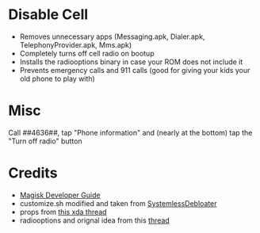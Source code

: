 # Disable Cell

* Removes unnecessary apps (Messaging.apk, Dialer.apk, TelephonyProvider.apk, Mms.apk)
* Completely turns off cell radio on bootup
* Installs the radiooptions binary in case your ROM does not include it
* Prevents emergency calls and 911 calls (good for giving your kids your old phone to play with)

# Misc

Call *#*#4636#*#*, tap "Phone information" and (nearly at the bottom) tap the "Turn off radio" button

# Credits

* [Magisk Developer Guide](https://topjohnwu.github.io/Magisk/guides.html)
* customize.sh modified and taken from [SystemlessDebloater](https://github.com/zgfg/SystemlessDebloater)
* props from [this xda thread](https://forum.xda-developers.com/t/guide-disable-cellular-radio-on-aosp-based-roms-wifi-only.3669640/)
* radiooptions and orignal idea from this [thread](https://www.rootzwiki.com/threads/mod-any-phone-any-rom-wi-fi-only-mode-disable-cell-radio.25016/#post-668425)